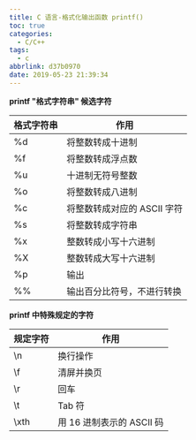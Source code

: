 ```yaml
---
title: C 语言-格式化输出函数 printf()
toc: true
categories:
  - C/C++
tags:
  - c
abbrlink: d37b0970
date: 2019-05-23 21:39:34
---
```


**printf  "格式字符串" 候选字符**

| 格式字符串 | 作用                        |
| ---------- | --------------------------- |
| %d         | 将整数转成十进制            |
| %f         | 将整数转成浮点数            |
| %u         | 十进制无符号整数            |
| %o         | 将整数转成八进制            |
| %c         | 将整数转成对应的 ASCII 字符 |
| %s         | 将整数转成字符串            |
| %x         | 整数转成小写十六进制        |
| %X         | 整数转成大写十六进制        |
| %p         | 输出                        |
| %%         | 输出百分比符号，不进行转换  |

**printf 中特殊规定的字符**

| 规定字符 | 作用                      |
| -------- | ------------------------- |
| \n       | 换行操作                  |
| \f       | 清屏并换页                |
| \r       | 回车                      |
| \t       | Tab 符                    |
| \xth     | 用 16 进制表示的 ASCII 码 |


